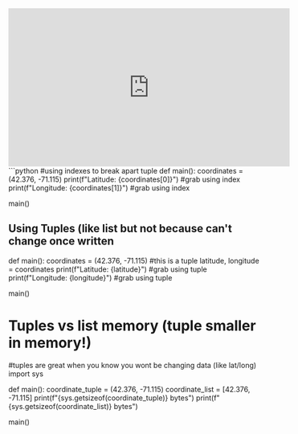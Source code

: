 
<iframe width="560" height="315" 
src="https://video.cs50.io/v9n6wYBq4HI" 
title="YouTube video player" 
frameborder="0" 
allow="accelerometer; autoplay; clipboard-write; encrypted-media; gyroscope; picture-in-picture" 
allowfullscreen></iframe>
```python
#using indexes to break apart tuple
def main():
	coordinates = (42.376, -71.115)
	print(f"Latitude: {coordinates[0]}") #grab using index
	print(f"Longitude: {coordinates[1]}") #grab using index

main()


## Using Tuples (like list but not because can't change once written
def main():
	coordinates = (42.376, -71.115) #this is a tuple
	latitude, longitude = coordinates
	print(f"Latitude: {latitude}") #grab using tuple
	print(f"Longitude: {longitude}") #grab using tuple

main()



# Tuples vs list memory (tuple smaller in memory!)
#tuples are great when you know you wont be changing data (like lat/long)
import sys

def main():
	coordinate_tuple = (42.376, -71.115)
	coordinate_list = [42.376, -71.115]
	print(f"{sys.getsizeof(coordinate_tuple)} bytes")
	print(f"{sys.getsizeof(coordinate_list)} bytes")

main()
```